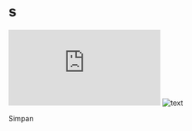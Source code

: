 # s
<!-- <style>
</style> -->
![text](https://raw.githubusercontent.com/binsarjr/tailwindui-iamlazy/master/public/dist/css/tailwind.css)
![text]('./')
<link rel="stylesheet" href="https://raw.githubusercontent.com/binsarjr/tailwindui-iamlazy/master/public/dist/css/tailwind.css">

<div class="btn btn-success">
Simpan
</div>
